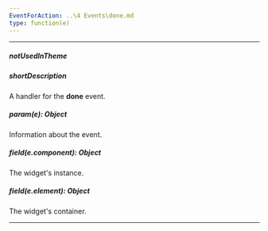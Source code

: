 ```yaml
---
EventForAction: ..\4 Events\done.md
type: function(e)
---
```

---
##### notUsedInTheme

##### shortDescription
A handler for the **done** event.

##### param(e): Object
Information about the event.

##### field(e.component): Object
The widget's instance.

##### field(e.element): Object
The widget's container.

---
